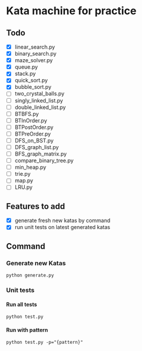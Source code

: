 # Kata machine for practice

## Todo

- [x] linear_search.py
- [x] binary_search.py
- [x] maze_solver.py
- [x] queue.py
- [x] stack.py
- [x] quick_sort.py
- [x] bubble_sort.py
- [ ] two_crystal_balls.py
- [ ] singly_linked_list.py
- [ ] double_linked_list.py
- [ ] BTBFS.py
- [ ] BTInOrder.py
- [ ] BTPostOrder.py
- [ ] BTPreOrder.py
- [ ] DFS_on_BST.py
- [ ] DFS_graph_list.py
- [ ] BFS_graph_matrix.py
- [ ] compare_binary_tree.py
- [ ] min_heap.py
- [ ] trie.py
- [ ] map.py
- [ ] LRU.py

## Features to add

- [x] generate fresh new katas by command
- [x] run unit tests on latest generated katas

## Command

### Generate new Katas

```
python generate.py
```

### Unit tests

#### Run all tests

```
python test.py
```

#### Run with pattern

```
python test.py -p="{pattern}" 
```
